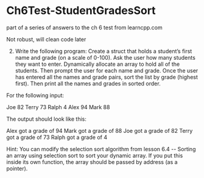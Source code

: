 # Ch6Test-StudentGradesSort
part of a series of answers to the ch 6 test from learncpp.com

Not robust, will clean code later

2) Write the following program: Create a struct that holds a student’s first name and grade (on a scale of 0-100). Ask the user how many students they want to enter. Dynamically allocate an array to hold all of the students. Then prompt the user for each name and grade. Once the user has entered all the names and grade pairs, sort the list by grade (highest first). Then print all the names and grades in sorted order.

For the following input:

Joe
82
Terry
73
Ralph
4
Alex
94
Mark
88

The output should look like this:

Alex got a grade of 94
Mark got a grade of 88
Joe got a grade of 82
Terry got a grade of 73
Ralph got a grade of 4

Hint: You can modify the selection sort algorithm from lesson 6.4 -- Sorting an array using selection sort to sort your dynamic array. If you put this inside its own function, the array should be passed by address (as a pointer).
